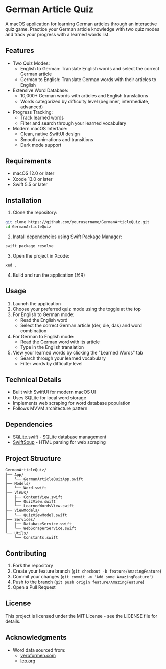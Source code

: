 # German Article Quiz

A macOS application for learning German articles through an interactive quiz game. Practice your German article knowledge with two quiz modes and track your progress with a learned words list.

## Features

- Two Quiz Modes:
  - English to German: Translate English words and select the correct German article
  - German to English: Translate German words with their articles to English
- Extensive Word Database:
  - 10,000+ German words with articles and English translations
  - Words categorized by difficulty level (beginner, intermediate, advanced)
- Progress Tracking:
  - Track learned words
  - Filter and search through your learned vocabulary
- Modern macOS Interface:
  - Clean, native SwiftUI design
  - Smooth animations and transitions
  - Dark mode support

## Requirements

- macOS 12.0 or later
- Xcode 13.0 or later
- Swift 5.5 or later

## Installation

1. Clone the repository:
```bash
git clone https://github.com/yourusername/GermanArticleQuiz.git
cd GermanArticleQuiz
```

2. Install dependencies using Swift Package Manager:
```bash
swift package resolve
```

3. Open the project in Xcode:
```bash
xed .
```

4. Build and run the application (⌘R)

## Usage

1. Launch the application
2. Choose your preferred quiz mode using the toggle at the top
3. For English to German mode:
   - Read the English word
   - Select the correct German article (der, die, das) and word combination
4. For German to English mode:
   - Read the German word with its article
   - Type in the English translation
5. View your learned words by clicking the "Learned Words" tab
   - Search through your learned vocabulary
   - Filter words by difficulty level

## Technical Details

- Built with SwiftUI for modern macOS UI
- Uses SQLite for local word storage
- Implements web scraping for word database population
- Follows MVVM architecture pattern

## Dependencies

- [SQLite.swift](https://github.com/stephencelis/SQLite.swift) - SQLite database management
- [SwiftSoup](https://github.com/scinfu/SwiftSoup) - HTML parsing for web scraping

## Project Structure

```
GermanArticleQuiz/
├── App/
│   └── GermanArticleQuizApp.swift
├── Models/
│   └── Word.swift
├── Views/
│   ├── ContentView.swift
│   ├── QuizView.swift
│   └── LearnedWordsView.swift
├── ViewModels/
│   └── QuizViewModel.swift
├── Services/
│   ├── DatabaseService.swift
│   └── WebScraperService.swift
└── Utils/
    └── Constants.swift
```

## Contributing

1. Fork the repository
2. Create your feature branch (`git checkout -b feature/AmazingFeature`)
3. Commit your changes (`git commit -m 'Add some AmazingFeature'`)
4. Push to the branch (`git push origin feature/AmazingFeature`)
5. Open a Pull Request

## License

This project is licensed under the MIT License - see the LICENSE file for details.

## Acknowledgments

- Word data sourced from:
  - [verbformen.com](https://www.verbformen.com/)
  - [leo.org](https://www.leo.org/german-english/)
